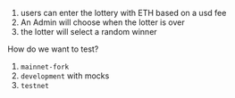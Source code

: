 1.  users can enter the lottery with ETH based on a usd fee
2.  An Admin will choose when the lotter is over
3.  the lotter will select a random winner

How do we want to test?

1. `mainnet-fork`
2. `development` with mocks
3. `testnet`